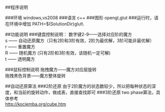 ##程序说明

###环境
windows,vs2008
###语言
c++
###图形
opengl,glut
###运行时，请在环境中增加
PATH=$(SolutionDir)glut\

##功能说明
###键盘控制说明：
数字键2-9——选择对应阶的魔方<br/>
s —— 自动还原魔方（只有2阶和3阶有效，2阶为最优解，3阶可能非最优解）<br/>
r —— 重置魔方<br/>
R —— 随机魔方 (只有2阶和3阶有效，该随机一定可解)<br/>
t —— 透明魔方<br/>

###鼠标控制说明
拖拽魔方——魔方对应层旋转<br/>
拖拽黑色背景——魔方整体旋转<br/>

##自动还原算法
###2阶还原
由于2阶魔方的状态数较少，所以把每种状态的深度，和当前的旋转动作，做成表，直接查找即可
###3阶还原
two phase算法，具体参考<br/>
http://kociemba.org/cube.htm